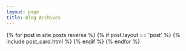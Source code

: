 ```yaml
---
layout: page
title: Blog Archives
---
```


<div class="archives" itemscope itemtype="http://schema.org/Blog">
{% for post in site.posts reverse %}
{% if post.layout == 'post' %}
	{% include post_card.html %}
{% endif %}
{% endfor %}
  </ul>
</div>
